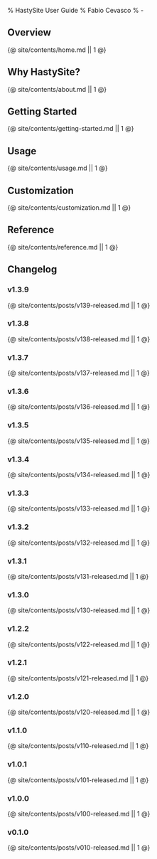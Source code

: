 % HastySite User Guide
% Fabio Cevasco
% -

## Overview

{@ site/contents/home.md || 1 @}

## Why HastySite?

{@ site/contents/about.md || 1 @}

## Getting Started

{@ site/contents/getting-started.md || 1 @}

## Usage

{@ site/contents/usage.md || 1 @}

## Customization

{@ site/contents/customization.md || 1 @}

## Reference

{@ site/contents/reference.md || 1 @}

## Changelog

### v1.3.9

{@ site/contents/posts/v139-released.md || 1 @}

### v1.3.8

{@ site/contents/posts/v138-released.md || 1 @}

### v1.3.7

{@ site/contents/posts/v137-released.md || 1 @}

### v1.3.6

{@ site/contents/posts/v136-released.md || 1 @}

### v1.3.5

{@ site/contents/posts/v135-released.md || 1 @}

### v1.3.4

{@ site/contents/posts/v134-released.md || 1 @}

### v1.3.3

{@ site/contents/posts/v133-released.md || 1 @}

### v1.3.2

{@ site/contents/posts/v132-released.md || 1 @}

### v1.3.1

{@ site/contents/posts/v131-released.md || 1 @}

### v1.3.0

{@ site/contents/posts/v130-released.md || 1 @}

### v1.2.2

{@ site/contents/posts/v122-released.md || 1 @}

### v1.2.1

{@ site/contents/posts/v121-released.md || 1 @}

### v1.2.0

{@ site/contents/posts/v120-released.md || 1 @}

### v1.1.0

{@ site/contents/posts/v110-released.md || 1 @}

### v1.0.1

{@ site/contents/posts/v101-released.md || 1 @}

### v1.0.0

{@ site/contents/posts/v100-released.md || 1 @}

### v0.1.0

{@ site/contents/posts/v010-released.md || 1 @}
